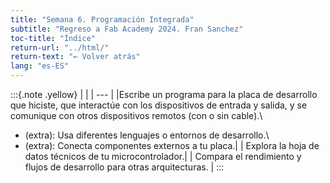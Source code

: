 ```yaml
---
title: "Semana 6. Programación Integrada"
subtitle: "Regreso a Fab Academy 2024. Fran Sanchez"
toc-title: "Índice"
return-url: "../html/"
return-text: "← Volver atrás"
lang: "es-ES"
---
```

:::{.note .yellow}
|     |
| --- |
|Escribe un programa para la placa de desarrollo que hiciste, que interactúe con los dispositivos de entrada y salida, y se comunique con otros dispositivos remotos (con o sin cable).\
- (extra): Usa diferentes lenguajes o entornos de desarrollo.\
- (extra): Conecta componentes externos a tu placa.|
| Explora la hoja de datos técnicos de tu microcontrolador.|
| Compara el rendimiento y flujos de desarrollo para otras arquitecturas. |
:::

